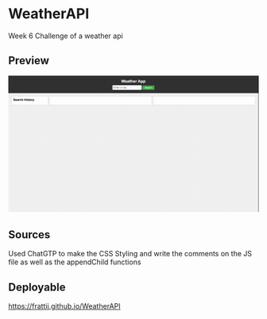 # WeatherAPI
Week 6 Challenge of a weather api

## Preview
![](./assets/Weather%20App.gif)

## Sources
Used ChatGTP to make the CSS Styling and write the comments on the JS file as well as the appendChild functions

## Deployable
https://frattij.github.io/WeatherAPI